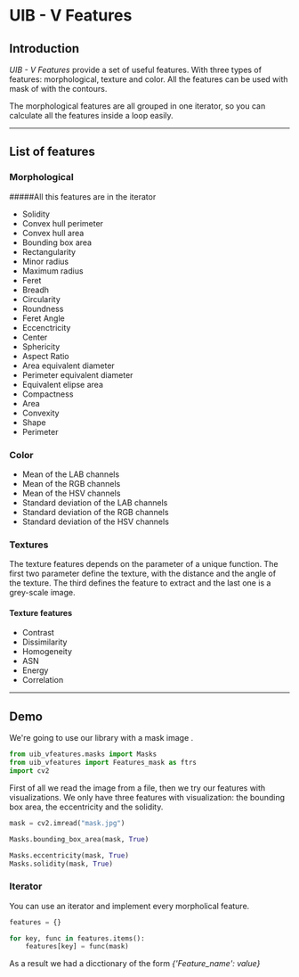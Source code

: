 # UIB - V Features

## Introduction 

*UIB - V Features* provide a set of useful features. With three types of features: morphological, texture 
and color. All the features can be used with mask of with the contours.
 
The morphological features are all grouped in one iterator, so you can calculate all the features inside 
a loop easily.

---
## List of features

### Morphological

#####All this features are in the iterator

*   Solidity
*   Convex hull perimeter
*   Convex hull area
*   Bounding box area
*   Rectangularity
*   Minor radius
*   Maximum radius
*   Feret
*   Breadh
*   Circularity
*   Roundness
*   Feret Angle
*   Eccenctricity
*   Center
*   Sphericity
*   Aspect Ratio
*   Area equivalent diameter
*   Perimeter equivalent diameter
*   Equivalent elipse area
*   Compactness
*   Area
*   Convexity
*   Shape
*   Perimeter

### Color

*   Mean of the LAB channels
*   Mean of the RGB channels
*   Mean of the HSV channels
*   Standard deviation of the LAB channels
*   Standard deviation of the RGB channels
*   Standard deviation of the HSV channels


### Textures

The texture features depends on the parameter of a unique function. The first two parameter define the texture,
with the distance and the angle of the texture. The third defines the feature to extract and the last one is 
a grey-scale image.

#### Texture features

+   Contrast
+   Dissimilarity
+   Homogeneity
+   ASN
+   Energy
+   Correlation

---

## Demo

We're going to use our library with a mask image .

```python
from uib_vfeatures.masks import Masks
from uib_vfeatures import Features_mask as ftrs
import cv2

```
First of all we read the image from a file, then we try our features with visualizations. We only have 
three features with visualization: the bounding box area, the eccentricity and the solidity. 

```python
mask = cv2.imread("mask.jpg")

Masks.bounding_box_area(mask, True)

Masks.eccentricity(mask, True)
Masks.solidity(mask, True)
```

### Iterator

You can use an iterator and implement every morpholical feature. 

```python
features = {}

for key, func in features.items():
    features[key] = func(mask)

```
As a result we had a dicctionary of the form *{'Feature_name': value}*
